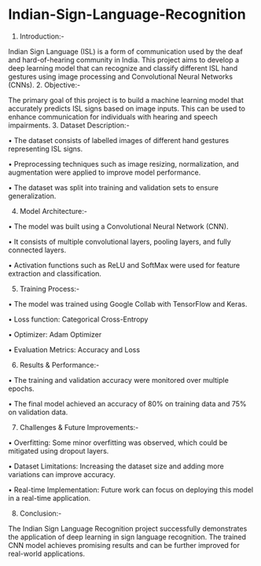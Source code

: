 # Indian-Sign-Language-Recognition
1. Introduction:-

Indian Sign Language (ISL) is a form of communication used by the deaf and hard-of-hearing community in India. This project aims to develop a deep learning model that can recognize and classify different ISL hand gestures using image processing and Convolutional Neural Networks (CNNs).
2. Objective:-

The primary goal of this project is to build a machine learning model that accurately predicts ISL signs based on image inputs. This can be used to enhance communication for individuals with hearing and speech impairments.
3. Dataset Description:-

•	The dataset consists of labelled images of different hand gestures representing ISL signs.

•	Preprocessing techniques such as image resizing, normalization, and augmentation were applied to improve model performance.

•	The dataset was split into training and validation sets to ensure generalization.

4. Model Architecture:-

•	The model was built using a Convolutional Neural Network (CNN).

•	It consists of multiple convolutional layers, pooling layers, and fully connected layers.

•	Activation functions such as ReLU and SoftMax were used for feature extraction and classification.

5. Training Process:-

•	The model was trained using Google Collab with TensorFlow and Keras.

•	Loss function: Categorical Cross-Entropy

•	Optimizer: Adam Optimizer

•	Evaluation Metrics: Accuracy and Loss

6. Results & Performance:-

•	The training and validation accuracy were monitored over multiple epochs.

•	The final model achieved an accuracy of 80% on training data and 75% on validation data.

7. Challenges & Future Improvements:-

•	Overfitting: Some minor overfitting was observed, which could be mitigated using dropout layers.

•	Dataset Limitations: Increasing the dataset size and adding more variations can improve accuracy.

•	Real-time Implementation: Future work can focus on deploying this model in a real-time application.

8. Conclusion:-

The Indian Sign Language Recognition project successfully demonstrates the application of deep learning in sign language recognition. The trained CNN model achieves promising results 
and can be further improved for real-world applications.

